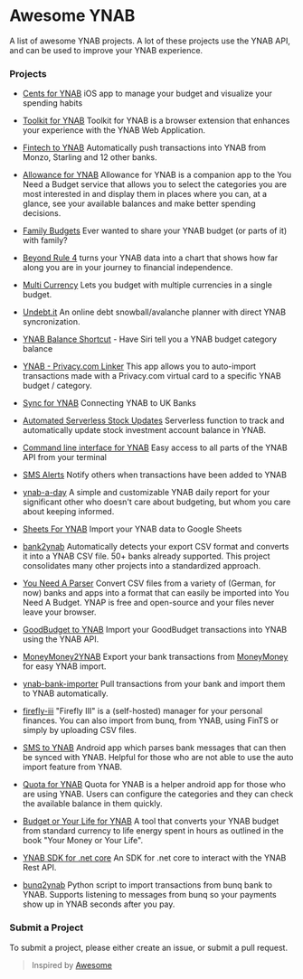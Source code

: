 # Awesome YNAB

A list of awesome YNAB projects. A lot of these projects use the YNAB API, and can be used to improve your YNAB experience.

### Projects

- [Cents for YNAB](https://apps.apple.com/us/app/cents-for-ynab/id1482995866?ls=1) iOS app to manage your budget and visualize your spending habits

- [Toolkit for YNAB](https://github.com/toolkit-for-ynab/toolkit-for-ynab) Toolkit for YNAB is a browser extension that enhances your experience with the YNAB Web Application.

- [Fintech to YNAB](https://github.com/fintech-to-ynab/fintech-to-ynab) Automatically push transactions into YNAB from Monzo, Starling and 12 other banks.

- [Allowance for YNAB](https://itunes.apple.com/us/app/allowance-for-ynab/id1422989571) Allowance for YNAB is a companion app to the You Need a Budget service that allows you to select the categories you are most interested in and display them in places where you can, at a glance, see your available balances and make better spending decisions.

- [Family Budgets](https://familybudgets.online/) Ever wanted to share your YNAB budget (or parts of it) with family?

- [Beyond Rule 4](https://beyondrule4.jmmorrissey.com/home) turns your YNAB data into a chart that shows how far along you are in your journey to financial independence.

- [Multi Currency](https://ynab-multi-currency.herokuapp.com/) Lets you budget with multiple currencies in a single budget. 

- [Undebt.it](https://undebt.it/) An online debt snowball/avalanche planner with direct YNAB syncronization. 

- [YNAB Balance Shortcut](https://www.reddit.com/r/shortcuts/comments/9htwei/have_siri_tell_you_a_ynab_budget_category_balance/?st=JMDZFO4P&sh=1fbb993a) - Have Siri tell you a YNAB budget category balance

- [YNAB - Privacy.com Linker](https://ynab-privacy.herokuapp.com) This app allows you to auto-import transactions made with a Privacy.com virtual card to a specific YNAB budget / category.

- [Sync for YNAB](https://syncforynab.com) Connecting YNAB to UK Banks

- [Automated Serverless Stock Updates](https://github.com/MatissJanis/sls-ynab-stock-updates) Serverless function to track and automatically update stock investment account balance in YNAB.

- [Command line interface for YNAB](https://borsboom.io/cli-for-ynab/) Easy access to all parts of the YNAB API from your terminal

- [SMS Alerts](https://github.com/ljb2of3/ynab-sms) Notify others when transactions have been added to YNAB

- [ynab-a-day](https://github.com/troylar/ynab-a-day) A simple and customizable YNAB daily report for your significant other who doesn't care about budgeting, but whom you care about keeping informed.

- [Sheets For YNAB](https://www.kajiba.io/docs/sheets-for-ynab/) Import your YNAB data to Google Sheets

- [bank2ynab](https://github.com/bank2ynab/bank2ynab#bank2ynab) Automatically detects your export CSV format and converts it into a YNAB CSV file. 50+ banks already supported. This project consolidates many other projects into a standardized approach.

- [You Need A Parser](https://ynap.leolabs.org) Convert CSV files from a variety of (German, for now) banks and apps into a format that can easily be imported into You Need A Budget. YNAP is free and open-source and your files never leave your browser.

- [GoodBudget to YNAB](https://github.com/jordancrawfordnz/goodbudget-to-ynab) Import your GoodBudget transactions into YNAB using the YNAB API.

- [MoneyMoney2YNAB](https://github.com/krachtstefan/moneymoney2ynab) Export your bank transactions from [MoneyMoney](https://moneymoney-app.com/) for easy YNAB import.

- [ynab-bank-importer](https://github.com/schurig/ynab-bank-importer) Pull transactions from your bank and import them to YNAB automatically.

- [firefly-iii](https://github.com/firefly-iii/firefly-iii) "Firefly III" is a (self-hosted) manager for your personal finances. You can also import from bunq, from YNAB, using FinTS or simply by uploading CSV files.

- [SMS to YNAB](https://github.com/akashpjames/sms-import-for-ynab) Android app which parses bank messages that can then be synced with YNAB. Helpful for those who are not able to use the auto import feature from YNAB.

- [Quota for YNAB](https://play.google.com/store/apps/details?id=com.ynabquota.starter) Quota for YNAB is a helper android app for those who are using YNAB. Users can configure the categories and they can check the available balance in them quickly.

- [Budget or Your Life for YNAB](https://www.budgetoryourlife.com/) A tool that converts your YNAB budget from standard currency to life energy spent in hours as outlined in the book "Your Money or Your Life".

- [YNAB SDK for .net core]( https://github.com/jaboc83/ynab-sdk-dotnetcore) An SDK for .net core to interact with the YNAB Rest API.

- [bunq2ynab](https://github.com/wesselt/bunq2ynab) Python script to import transactions from bunq bank to YNAB.  Supports listening to messages from bunq so your payments show up in YNAB seconds after you pay.

### Submit a Project

To submit a project, please either create an issue, or submit a pull request.

> Inspired by [Awesome](https://github.com/sindresorhus/awesome)
